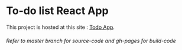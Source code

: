 # To-do list React App

This project is hosted at this site : [Todo App](https://kumaripoonam9.github.io/To-do-List-React-App/).

###### Refer to master branch for source-code and gh-pages for build-code
